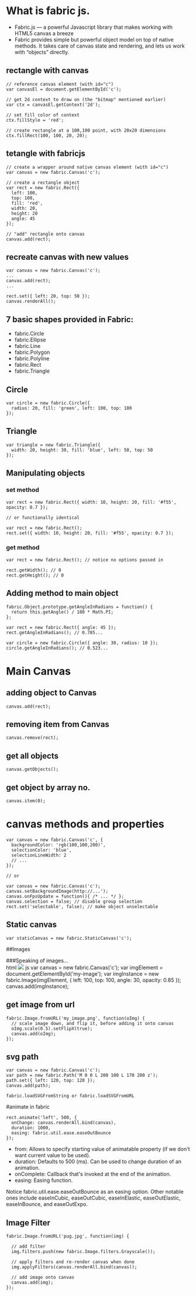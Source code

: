 # What is fabric js.
- Fabric.js — a powerful Javascript library that makes working with HTML5 canvas a breeze
- Fabric provides simple but powerful object model on top of native methods. It takes care of canvas state and rendering, and lets us work with “objects” directly.

## rectangle with canvas 
    // reference canvas element (with id="c")
    var canvasEl = document.getElementById('c');
    
    // get 2d context to draw on (the "bitmap" mentioned earlier)
    var ctx = canvasEl.getContext('2d');
    
    // set fill color of context
    ctx.fillStyle = 'red';
    
    // create rectangle at a 100,100 point, with 20x20 dimensions
    ctx.fillRect(100, 100, 20, 20);    
## tetangle with fabricjs
    // create a wrapper around native canvas element (with id="c")
    var canvas = new fabric.Canvas('c');
    
    // create a rectangle object
    var rect = new fabric.Rect({
      left: 100,
      top: 100,
      fill: 'red',
      width: 20,
      height: 20
      angle: 45
    });
    
    // "add" rectangle onto canvas
    canvas.add(rect);
    
## recreate canvas with new values
    var canvas = new fabric.Canvas('c');
    ...
    canvas.add(rect);
    ...
    
    rect.set({ left: 20, top: 50 });
    canvas.renderAll();
    
## 7 basic shapes provided in Fabric:
- fabric.Circle
- fabric.Ellipse
- fabric.Line
- fabric.Polygon
- fabric.Polyline
- fabric.Rect
- fabric.Triangle

## Circle
    var circle = new fabric.Circle({
      radius: 20, fill: 'green', left: 100, top: 100
    });

## Triangle
    var triangle = new fabric.Triangle({
      width: 20, height: 30, fill: 'blue', left: 50, top: 50
    });

## Manipulating objects
### set method
    var rect = new fabric.Rect({ width: 10, height: 20, fill: '#f55', opacity: 0.7 });
    
    // or functionally identical
    
    var rect = new fabric.Rect();
    rect.set({ width: 10, height: 20, fill: '#f55', opacity: 0.7 });

### get method
    var rect = new fabric.Rect(); // notice no options passed in
    
    rect.getWidth(); // 0
    rect.getHeight(); // 0

## Adding method to main object
    fabric.Object.prototype.getAngleInRadians = function() {
      return this.getAngle() / 180 * Math.PI;
    };
    
    var rect = new fabric.Rect({ angle: 45 });
    rect.getAngleInRadians(); // 0.785...
    
    var circle = new fabric.Circle({ angle: 30, radius: 10 });
    circle.getAngleInRadians(); // 0.523...

# Main Canvas
## adding object to Canvas
    canvas.add(rect);

## removing item from Canvas
    canvas.remove(rect);

## get all objects
    canvas.getObjects();

## get object by array no.
    canvas.item(0);

# canvas methods and properties
    var canvas = new fabric.Canvas('c', {
      backgroundColor: 'rgb(100,100,200)',
      selectionColor: 'blue',
      selectionLineWidth: 2
      // ...
    });
    
    // or
    
    var canvas = new fabric.Canvas('c');
    canvas.setBackgroundImage(http://...');
    canvas.onFpsUpdate = function(){ /* ... */ };
    canvas.selection = false; // disable group selection
    rect.set('selectable', false); // make object unselectable
    
## Static canvas
    var staticCanvas = new fabric.StaticCanvas('c');
    
##Images

###Speaking of images…  
html
    <canvas id="c"></canvas>
    <img src="my_image.png" id="my-image">
js
    var canvas = new fabric.Canvas('c');
    var imgElement = document.getElementById('my-image');
    var imgInstance = new fabric.Image(imgElement, {
      left: 100,
      top: 100,
      angle: 30,
      opacity: 0.85
    });
    canvas.add(imgInstance);


## get image from url 
    fabric.Image.fromURL('my_image.png', function(oImg) {
      // scale image down, and flip it, before adding it onto canvas
      oImg.scale(0.5).setFlipX(true);
      canvas.add(oImg);
    });
## svg path 
    var canvas = new fabric.Canvas('c');
    var path = new fabric.Path('M 0 0 L 200 100 L 170 200 z');
    path.set({ left: 120, top: 120 });
    canvas.add(path);
    
    fabric.loadSVGFromString or fabric.loadSVGFromURL

#animate in fabric 

    rect.animate('left', 500, {
      onChange: canvas.renderAll.bind(canvas),
      duration: 1000,
      easing: fabric.util.ease.easeOutBounce
    });
    
- from: Allows to specify starting value of animatable property (if we don't want current value to be used).
- duration: Defaults to 500 (ms). Can be used to change duration of an animation.
- onComplete: Callback that's invoked at the end of the animation.
- easing: Easing function.

Notice fabric.util.ease.easeOutBounce as an easing option. Other notable ones include easeInCubic, easeOutCubic, easeInElastic, easeOutElastic, easeInBounce, and easeOutExpo.

## Image Filter

    fabric.Image.fromURL('pug.jpg', function(img) {
    
      // add filter
      img.filters.push(new fabric.Image.filters.Grayscale());
    
      // apply filters and re-render canvas when done
      img.applyFilters(canvas.renderAll.bind(canvas));
    
      // add image onto canvas
      canvas.add(img);
    });
    












